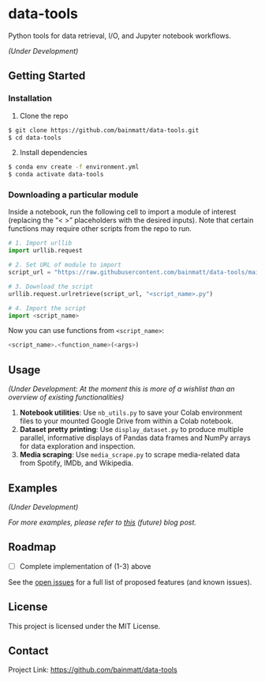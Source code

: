 # data-tools

Python tools for data retrieval, I/O, and Jupyter notebook workflows.

*(Under Development)*

## Getting Started

### Installation

1. Clone the repo

```bash
$ git clone https://github.com/bainmatt/data-tools.git
$ cd data-tools
```

2. Install dependencies

```bash
$ conda env create -f environment.yml
$ conda activate data-tools
```

### Downloading a particular module

Inside a notebook, run the following cell to import a module of interest (replacing the  “< >” placeholders with the desired inputs). Note that certain functions may require other scripts from the repo to run.

```python
# 1. Import urllib
import urllib.request

# 2. Set URL of module to import
script_url = "https://raw.githubusercontent.com/bainmatt/data-tools/main/<script>.py"

# 3. Download the script
urllib.request.urlretrieve(script_url, "<script_name>.py")

# 4. Import the script
import <script_name>
```

Now you can use functions from `<script_name>`:

```python
<script_name>.<function_name>(<args>)
```

## Usage

*(Under Development: At the moment this is more of a wishlist than an overview of existing functionalities)*

1. **Notebook utilities**: Use `nb_utils.py` to save your Colab environment files to your mounted Google Drive from within a Colab notebook.
2. **Dataset pretty printing**: Use `display_dataset.py` to produce multiple parallel, informative displays of Pandas data frames and NumPy arrays for data exploration and inspection.
3. **Media scraping**: Use `media_scrape.py` to scrape media-related data from Spotify, IMDb, and Wikipedia.

## Examples

*(Under Development)*

*For more examples, please refer to [this](https://example.com/) (future) blog post.*

## Roadmap

- [ ] Complete implementation of (1-3) above

See the [open issues](https://github.com/bainmatt/data-tools/issues) for a full list of proposed features (and known issues).

## License

This project is licensed under the MIT License.

## Contact

Project Link: https://github.com/bainmatt/data-tools


